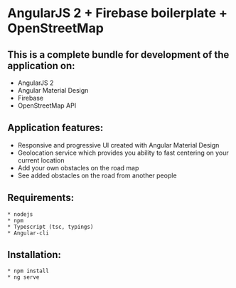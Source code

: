 # AngularJS 2 + Firebase boilerplate + OpenStreetMap

## This is a complete bundle for development of the application on:

- AngularJS 2
- Angular Material Design
- Firebase
- OpenStreetMap API


## Application features:

- Responsive and progressive UI created with Angular Material Design
- Geolocation service which provides you ability to fast centering on your current location
- Add your own obstacles on the road map
- See added obstacles on the road from another people

## Requirements:

    * nodejs
    * npm
    * Typescript (tsc, typings)
    * Angular-cli

## Installation:

    * npm install
    * ng serve